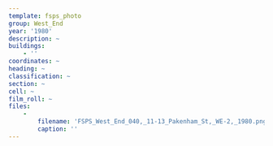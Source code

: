 ```yaml
---
template: fsps_photo
group: West_End
year: '1980'
description: ~
buildings:
    - ''
coordinates: ~
heading: ~
classification: ~
section: ~
cell: ~
film_roll: ~
files:
    -
        filename: 'FSPS_West_End_040,_11-13_Pakenham_St,_WE-2,_1980.png'
        caption: ''
---
```

